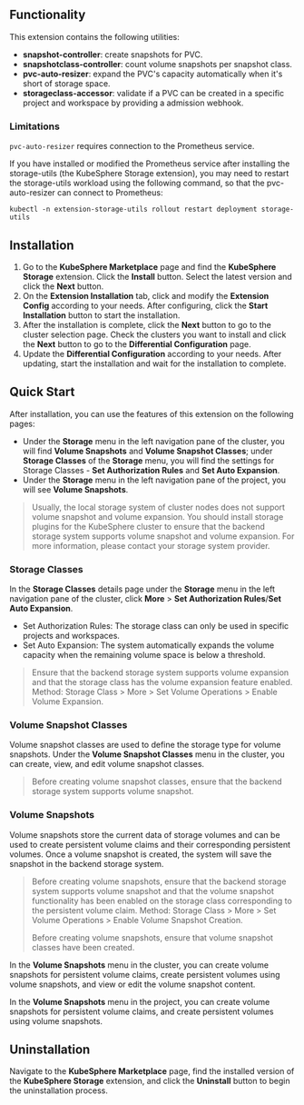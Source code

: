 ## Functionality

This extension contains the following utilities:

- **snapshot-controller**: create snapshots for PVC.
- **snapshotclass-controller**: count volume snapshots per snapshot class.
- **pvc-auto-resizer**: expand the PVC's capacity automatically when it's short of storage space.
- **storageclass-accessor**: validate if a PVC can be created in a specific project and workspace by providing a admission webhook.

### Limitations

`pvc-auto-resizer` requires connection to the Prometheus service.

If you have installed or modified the Prometheus service after installing the storage-utils (the KubeSphere Storage extension), you may need to restart the storage-utils workload using the following command, so that the pvc-auto-resizer can connect to Prometheus:

```
kubectl -n extension-storage-utils rollout restart deployment storage-utils
```

## Installation

1. Go to the **KubeSphere Marketplace** page and find the **KubeSphere Storage** extension. Click the **Install** button. Select the latest version and click the **Next** button.
2. On the **Extension Installation** tab, click and modify the **Extension Config** according to your needs. After configuring, click the **Start Installation** button to start the installation.
3. After the installation is complete, click the **Next** button to go to the cluster selection page. Check the clusters you want to install and click the **Next** button to go to the **Differential Configuration** page.
4. Update the **Differential Configuration** according to your needs. After updating, start the installation and wait for the installation to complete.

## Quick Start

After installation, you can use the features of this extension on the following pages:

- Under the **Storage** menu in the left navigation pane of the cluster, you will find **Volume Snapshots** and **Volume Snapshot Classes**; under **Storage Classes** of the **Storage** menu, you will find the settings for Storage Classes - **Set Authorization Rules** and **Set Auto Expansion**.
- Under the **Storage** menu in the left navigation pane of the project, you will see **Volume Snapshots**.

> Usually, the local storage system of cluster nodes does not support volume snapshot and volume expansion. You should install storage plugins for the KubeSphere cluster to ensure that the backend storage system supports volume snapshot and volume expansion. For more information, please contact your storage system provider.

### Storage Classes

In the **Storage Classes** details page under the **Storage** menu in the left navigation pane of the cluster, click **More** > **Set Authorization Rules**/**Set Auto Expansion**.

- Set Authorization Rules: The storage class can only be used in specific projects and workspaces.
- Set Auto Expansion: The system automatically expands the volume capacity when the remaining volume space is below a threshold.

> Ensure that the backend storage system supports volume expansion and that the storage class has the volume expansion feature enabled. Method: Storage Class > More > Set Volume Operations > Enable Volume Expansion.

### Volume Snapshot Classes

Volume snapshot classes are used to define the storage type for volume snapshots. Under the **Volume Snapshot Classes** menu in the cluster, you can create, view, and edit volume snapshot classes.

> Before creating volume snapshot classes, ensure that the backend storage system supports volume snapshot.

### Volume Snapshots

Volume snapshots store the current data of storage volumes and can be used to create persistent volume claims and their corresponding persistent volumes. Once a volume snapshot is created, the system will save the snapshot in the backend storage system.

> Before creating volume snapshots, ensure that the backend storage system supports volume snapshot and that the volume snapshot functionality has been enabled on the storage class corresponding to the persistent volume claim. Method: Storage Class > More > Set Volume Operations > Enable Volume Snapshot Creation.
> 
> Before creating volume snapshots, ensure that volume snapshot classes have been created.

In the **Volume Snapshots** menu in the cluster, you can create volume snapshots for persistent volume claims, create persistent volumes using volume snapshots, and view or edit the volume snapshot content.

In the **Volume Snapshots** menu in the project, you can create volume snapshots for persistent volume claims, and create persistent volumes using volume snapshots.

## Uninstallation

Navigate to the **KubeSphere Marketplace** page, find the installed version of the **KubeSphere Storage** extension, and click the **Uninstall** button to begin the uninstallation process.
